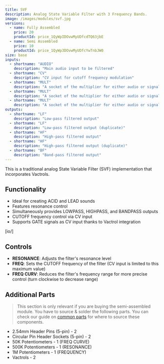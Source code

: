 ```yaml
---
title: SVF
description: Analog State Variable Filter with 3 Frequency Bands.
image: /images/modules/svf.jpg
versions:
  - name: Fully Assembled
    price: 20
    productId: price_1QyWpIDOvwMyUDfcdTQ63jbE
  - name: Semi Assembled
    price: 10
    productId: price_1QyWp3DOvwMyUDfcYwTnbJW0
size: base
inputs:
  - shortname: "AUDIO"
    description: "Main audio input to be filtered"
  - shortname: "CV"
    description: "CV input for cutoff frequency modulation"
  - shortname: "MULT"
    description: "A socket of the multiplier for either audio or signal"
  - shortname: "MULT"
    description: "A socket of the multiplier for either audio or signal"
  - shortname: "MULT"
    description: "A socket of the multiplier for either audio or signal"
outputs:
  - shortname: "LF"
    description: "Low-pass filtered output"
  - shortname: "LF"
    description: "Low-pass filtered output (duplicate)"
  - shortname: "HF"
    description: "High-pass filtered output"
  - shortname: "HF"
    description: "High-pass filtered output (duplicate)"
  - shortname: "BF"
    description: "Band-pass filtered output"
---
```


This is a traditional analog State Variable Filter (SVF) implementation that incorporates Vactrols.

## Functionality

* Ideal for creating ACID and LEAD sounds
* Features resonance control
* Simultaneously provides LOWPASS, HIGHPASS, and BANDPASS outputs
* CUTOFF frequency control via CV input
* Supports GATE signals as CV input thanks to Vactrol integration

[io/]

## Controls

* **RESONANCE**: Adjusts the filter's resonance level
* **FREQ**: Sets the CUTOFF frequency of the filter (CV input is limited to this maximum value)
* **FREQ CURV**: Reduces the filter's frequency range for more precise control (turn clockwise to decrease range)

## Additional Parts

> This section is only relevant if you are buying the semi-assembled module. You have to source & solder the following parts. You can check our guide on [common parts](/docs/technical-details/common-parts) for where to source these components.

* 2.54mm Header Pins (5-pin) - 2
* Circular Pin Header Sockets (5-pin) - 2
* 50K Potentiometers - 1 (FREQ CURVE)
* 500K Potentiometers - 1 (RESONANCE)
* 1M Potentiometers - 1 (FREQUENCY)
* Vactrols - 2